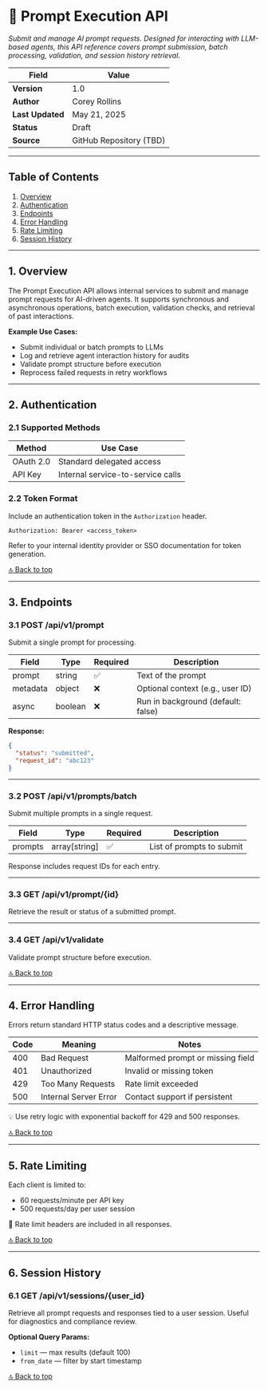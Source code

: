 # 🔄 Prompt Execution API

*Submit and manage AI prompt requests. Designed for interacting with LLM-based agents, this API reference covers prompt submission, batch processing, validation, and session history retrieval.*

| **Field**       | **Value**                      |
|------------------|--------------------------------|
| **Version**      | 1.0                            |
| **Author**       | Corey Rollins                 |
| **Last Updated** | May 21, 2025                  |
| **Status**       | Draft                          |
| **Source**       | GitHub Repository (TBD)        |

---

## Table of Contents

1. [Overview](#1-overview)  
2. [Authentication](#2-authentication)  
3. [Endpoints](#3-endpoints)  
4. [Error Handling](#4-error-handling)  
5. [Rate Limiting](#5-rate-limiting)  
6. [Session History](#6-session-history)  

---

## 1. Overview

The Prompt Execution API allows internal services to submit and manage prompt requests for AI-driven agents. It supports synchronous and asynchronous operations, batch execution, validation checks, and retrieval of past interactions.

**Example Use Cases:**
- Submit individual or batch prompts to LLMs
- Log and retrieve agent interaction history for audits
- Validate prompt structure before execution
- Reprocess failed requests in retry workflows

---

## 2. Authentication

### 2.1 Supported Methods

| **Method**       | **Use Case**                    |
|------------------|----------------------------------|
| OAuth 2.0        | Standard delegated access        |
| API Key          | Internal service-to-service calls |

### 2.2 Token Format

Include an authentication token in the `Authorization` header.

```http
Authorization: Bearer <access_token>
```

Refer to your internal identity provider or SSO documentation for token generation.

[🔝 Back to top](#table-of-contents)

---

## 3. Endpoints

### 3.1 POST /api/v1/prompt
Submit a single prompt for processing.

| Field     | Type    | Required | Description                     |
|-----------|---------|----------|---------------------------------|
| prompt    | string  | ✅       | Text of the prompt              |
| metadata  | object  | ❌       | Optional context (e.g., user ID)|
| async     | boolean | ❌       | Run in background (default: false)|

**Response:**
```json
{
  "status": "submitted",
  "request_id": "abc123"
}
```

___

### 3.2 POST /api/v1/prompts/batch
Submit multiple prompts in a single request.

| Field     | Type          | Required | Description             |
|-----------|---------------|----------|-------------------------|
| prompts   | array[string] | ✅       | List of prompts to submit |

Response includes request IDs for each entry.

___

### 3.3 GET /api/v1/prompt/{id}
Retrieve the result or status of a submitted prompt.

___

### 3.4 GET /api/v1/validate
Validate prompt structure before execution.

[🔝 Back to top](#table-of-contents)

---

## 4. Error Handling
Errors return standard HTTP status codes and a descriptive message.

| Code | Meaning               | Notes                            |
|------|------------------------|----------------------------------|
| 400  | Bad Request            | Malformed prompt or missing field|
| 401  | Unauthorized           | Invalid or missing token         |
| 429  | Too Many Requests      | Rate limit exceeded              |
| 500  | Internal Server Error  | Contact support if persistent    |

💡 Use retry logic with exponential backoff for 429 and 500 responses.

[🔝 Back to top](#table-of-contents)

---

## 5. Rate Limiting
Each client is limited to:

- 60 requests/minute per API key  
- 500 requests/day per user session

🛑 Rate limit headers are included in all responses.

[🔝 Back to top](#table-of-contents)

---

## 6. Session History

### 6.1 GET /api/v1/sessions/{user_id}
Retrieve all prompt requests and responses tied to a user session. Useful for diagnostics and compliance review.

**Optional Query Params:**
- `limit` — max results (default 100)
- `from_date` — filter by start timestamp

[🔝 Back to top](#table-of-contents)
